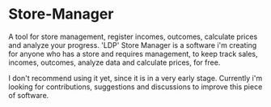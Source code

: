 # Store-Manager
A tool for store management, register incomes, outcomes, calculate prices and analyze your progress.
'LDP' Store Manager is a software i'm creating for anyone who has a store and requires management, to keep track sales, incomes, outcomes, analyze data and calculate prices, for free.

I don't recommend using it yet, since it is in a very early stage. Currently i'm looking for contributions, suggestions and discussions to improve this piece of software.
